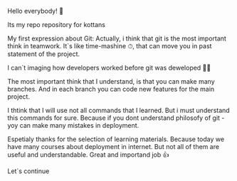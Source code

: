 Hello everybody! 👋

Its my repo repository for kottans

My first expression about Git: Actually, i think that git is the most important think in teamwork. It`s like time-mashine ⏱, that can move you in past statement of the project.

I can`t imaging how developers worked before git was deweloped 😵‍💫

The most important think that I understand, is that you can make many branches. And in each branch you can code new features for the main project.

I thtink that I will use not all commands that I learned. But i must understand this commands for sure. Because if you dont understand philosofy of git - yoy can make many mistakes in deployment.

Espetialy thanks for the selection of learning materials. Because today we have many courses about deployment in internet. But not all of them are useful and understandable. Great and importand job 👍

Let`s continue